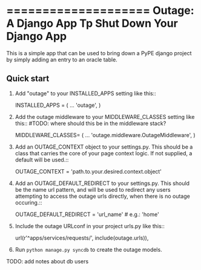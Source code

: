====================
Outage: A Django App Tp Shut Down Your Django App
====================

This is a simple app that can be used to bring down a PyPE django project by
simply adding an entry to an oracle table.

Quick start
-----------

1. Add "outage" to your INSTALLED_APPS setting like this::

      INSTALLED_APPS = (
          ...
          'outage',
      )

2. Add the outage middleware to your MIDDLEWARE_CLASSES setting like this::
   #TODO: where should this be in the middleware stack?

      MIDDLEWARE_CLASSES= (
          ...
          'outage.middleware.OutageMiddleware',
      )

3. Add an OUTAGE_CONTEXT object to your settings.py. This should be a class that carries the core of your page context logic. If not supplied, a default will be used.::

   OUTAGE_CONTEXT = 'path.to.your.desired.context.object'

3. Add an OUTAGE_DEFAULT_REDIRECT to your settings.py. This should be the name url pattern, and will be used to redirect any users attempting to access the outage urls directly, when there is no outage occuring.::

   OUTAGE_DEFAULT_REDIRECT = 'url_name' # e.g.: 'home'

4. Include the outage URLconf in your project urls.py like this::

    url(r'^apps/services/requests/', include(outage.urls)),

5. Run `python manage.py syncdb` to create the outage models.

TODO: add notes about db users
